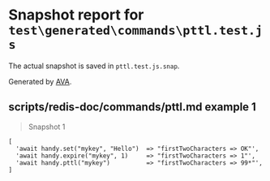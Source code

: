 # Snapshot report for `test\generated\commands\pttl.test.js`

The actual snapshot is saved in `pttl.test.js.snap`.

Generated by [AVA](https://ava.li).

## scripts/redis-doc/commands/pttl.md example 1

> Snapshot 1

    [
      'await handy.set("mykey", "Hello")  => "firstTwoCharacters => OK"',
      'await handy.expire("mykey", 1)     => "firstTwoCharacters => 1"',
      'await handy.pttl("mykey")          => "firstTwoCharacters => 99*"',
    ]
